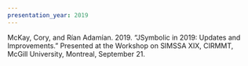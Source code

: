 ```yaml
---
presentation_year: 2019
---
```

McKay, Cory, and Rían Adamían. 2019. “JSymbolic in 2019: Updates and Improvements.” Presented at the Workshop on SIMSSA XIX, CIRMMT, McGill University, Montreal, September 21.
